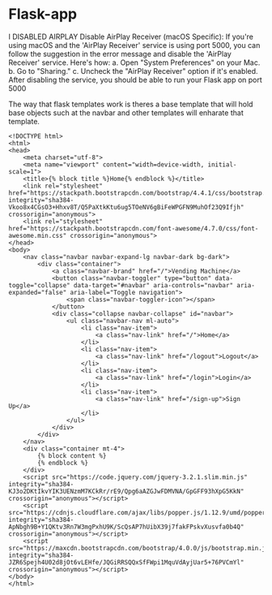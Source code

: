 # Flask-app

I DISABLED AIRPLAY Disable AirPlay Receiver (macOS Specific):
If you're using macOS and the 'AirPlay Receiver' service is using port 5000, you can follow the suggestion in the error message and disable the 'AirPlay Receiver' service. Here's how:
a. Open "System Preferences" on your Mac.
b. Go to "Sharing."
c. Uncheck the "AirPlay Receiver" option if it's enabled.
After disabling the service, you should be able to run your Flask app on port 5000


The way that flask templates work is theres a base template that will hold base objects such at the navbar and other templates will enharate that template.

```
<!DOCTYPE html>
<html>
<head>
    <meta charset="utf-8">
    <meta name="viewport" content="width=device-width, initial-scale=1">
    <title>{% block title %}Home{% endblock %}</title>
    <link rel="stylesheet" href="https://stackpath.bootstrapcdn.com/bootstrap/4.4.1/css/bootstrap.min.css" integrity="sha384-Vkoo8x4CGsO3+Hhxv8T/Q5PaXtkKtu6ug5TOeNV6gBiFeWPGFN9MuhOf23Q9Ifjh" crossorigin="anonymous">
    <link rel="stylesheet" href="https://stackpath.bootstrapcdn.com/font-awesome/4.7.0/css/font-awesome.min.css" crossorigin="anonymous">
</head>
<body>
    <nav class="navbar navbar-expand-lg navbar-dark bg-dark">
        <div class="container">
            <a class="navbar-brand" href="/">Vending Machine</a>
            <button class="navbar-toggler" type="button" data-toggle="collapse" data-target="#navbar" aria-controls="navbar" aria-expanded="false" aria-label="Toggle navigation">
                <span class="navbar-toggler-icon"></span>
            </button>
            <div class="collapse navbar-collapse" id="navbar">
                <ul class="navbar-nav ml-auto">
                    <li class="nav-item">
                        <a class="nav-link" href="/">Home</a>
                    </li>
                    <li class="nav-item">
                        <a class="nav-link" href="/logout">Logout</a>
                    </li>
                    <li class="nav-item">
                        <a class="nav-link" href="/login">Login</a>
                    </li>
                    <li class="nav-item">
                        <a class="nav-link" href="/sign-up">Sign Up</a>
                    </li>
                </ul>
            </div>
        </div>
    </nav>
    <div class="container mt-4">
        {% block content %}
        {% endblock %}
    </div>
    <script src="https://code.jquery.com/jquery-3.2.1.slim.min.js" integrity="sha384-KJ3o2DKtIkvYIK3UENzmM7KCkRr/rE9/Qpg6aAZGJwFDMVNA/GpGFF93hXpG5KkN" crossorigin="anonymous"></script>
    <script src="https://cdnjs.cloudflare.com/ajax/libs/popper.js/1.12.9/umd/popper.min.js" integrity="sha384-ApNbgh9B+Y1QKtv3Rn7W3mgPxhU9K/ScQsAP7hUibX39j7fakFPskvXusvfa0b4Q" crossorigin="anonymous"></script>
    <script src="https://maxcdn.bootstrapcdn.com/bootstrap/4.0.0/js/bootstrap.min.js" integrity="sha384-JZR6Spejh4U02d8jOt6vLEHfe/JQGiRRSQQxSfFWpi1MquVdAyjUar5+76PVCmYl" crossorigin="anonymous"></script>
</body>
</html>
```